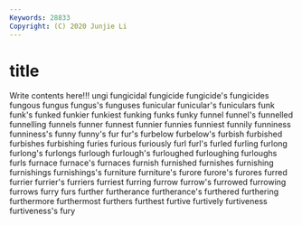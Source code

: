 ```yaml
---
Keywords: 28833
Copyright: (C) 2020 Junjie Li
---
```


# title

Write contents here!!!
ungi 
fungicidal 
fungicide 
fungicide's 
fungicides 
fungous
fungus 
fungus's 
funguses 
funicular 
funicular's 
funiculars 
funk 
funk's 
funked 
funkier
funkiest 
funking 
funks 
funky 
funnel 
funnel's 
funnelled 
funnelling 
funnels 
funner
funnest 
funnier 
funnies 
funniest 
funnily 
funniness 
funniness's 
funny 
funny's 
fur
fur's 
furbelow 
furbelow's 
furbish 
furbished 
furbishes 
furbishing 
furies 
furious 
furiously
furl 
furl's 
furled 
furling 
furlong 
furlong's 
furlongs 
furlough 
furlough's 
furloughed
furloughing 
furloughs 
furls 
furnace 
furnace's 
furnaces 
furnish 
furnished 
furnishes 
furnishing
furnishings 
furnishings's 
furniture 
furniture's 
furore 
furore's 
furores 
furred 
furrier 
furrier's
furriers 
furriest 
furring 
furrow 
furrow's 
furrowed 
furrowing 
furrows 
furry 
furs
further 
furtherance 
furtherance's 
furthered 
furthering 
furthermore 
furthermost 
furthers 
furthest 
furtive
furtively 
furtiveness 
furtiveness's 
fury 
